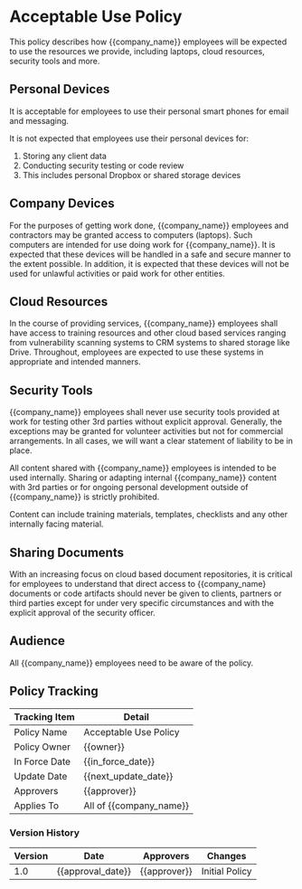 # Acceptable Use Policy

This policy describes how {{company_name}} employees will be expected to use the resources we provide, including laptops, cloud resources, security tools and more.

## Personal Devices

It is acceptable for employees to use their personal smart phones for email and messaging.

It is not expected that employees use their personal devices for:

1. Storing any client data
1. Conducting security testing or code review
1. This includes personal Dropbox or shared storage devices

## Company Devices

For the purposes of getting work done, {{company_name}} employees and contractors may be granted access to computers (laptops). Such computers are intended for use doing work for {{company_name}}. It is expected that these devices will be handled in a safe and secure manner to the extent possible. In addition, it is expected that these devices will not be used for unlawful activities or paid work for other entities.

## Cloud Resources

In the course of providing services, {{company_name}} employees shall have access to training resources and other cloud based services ranging from vulnerability scanning systems to CRM systems to shared storage
like Drive.  Throughout, employees are expected to use these systems in appropriate and intended manners.

## Security Tools

{{company_name}} employees shall never use security tools provided at work for testing other 3rd parties without explicit approval.  Generally, the exceptions may be granted for volunteer activities but not for commercial arrangements.  In all cases, we will want a clear statement of liability to be in place.

All content shared with {{company_name}} employees is intended to be used internally.  Sharing or adapting internal {{company_name}} content with 3rd parties or for ongoing personal development outside of {{company_name}} is strictly prohibited.

Content can include training materials, templates, checklists and any other internally facing material.

## Sharing Documents

With an increasing focus on cloud based document repositories, it is critical for employees to understand that direct access to {{company_name} documents or code artifacts should never be given to clients, partners or third parties except for under very specific circumstances and with the explicit approval of the security officer.

## Audience

All {{company_name}} employees need to be aware of the policy.

## Policy Tracking

| Tracking Item   | Detail |
|-----------------|--------|
| Policy Name     | Acceptable Use Policy |
| Policy Owner    | {{owner}}  |
| In Force Date   | {{in_force_date}} |
| Update Date     | {{next_update_date}} |
| Approvers       | {{approver}} |
| Applies To      | All of {{company_name}} |

### Version History 

| Version | Date | Approvers | Changes |
|--|--|--|--|
| 1.0 | {{approval_date}} | {{approver}} | Initial Policy |